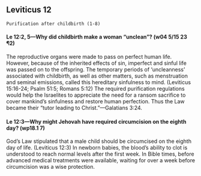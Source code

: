 ## Leviticus 12

```
Purification after childbirth (1-8)
```

#### Le 12:2, 5​—Why did childbirth make a woman “unclean”? (w04 5/15 23 ¶2)

The reproductive organs were made to pass on perfect human life. However, because of the inherited effects of sin, imperfect and sinful life was passed on to the offspring. The temporary periods of ‘uncleanness’ associated with childbirth, as well as other matters, such as menstruation and seminal emissions, called this hereditary sinfulness to mind. (Leviticus 15:16-24; Psalm 51:5; Romans 5:12) The required purification regulations would help the Israelites to appreciate the need for a ransom sacrifice to cover mankind’s sinfulness and restore human perfection. Thus the Law became their “tutor leading to Christ.”​—Galatians 3:24.

#### Le 12:3​—Why might Jehovah have required circumcision on the eighth day? (wp18.1 7)

God’s Law stipulated that a male child should be circumcised on the eighth day of life. (Leviticus 12:3) In newborn babies, the blood’s ability to clot is understood to reach normal levels after the first week. In Bible times, before advanced medical treatments were available, waiting for over a week before circumcision was a wise protection.
